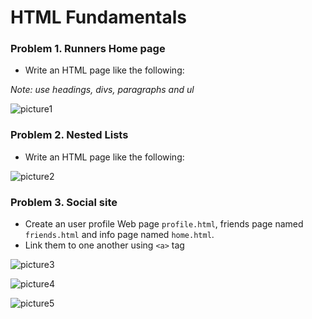 HTML Fundamentals
=================

### Problem 1. Runners Home page
*	Write an HTML page like the following:

_Note: use headings, divs, paragraphs and ul_

![picture1](https://cloud.githubusercontent.com/assets/3619393/7002604/e4dadf2a-dc55-11e4-9743-76f4cf0c3f5b.png)


### Problem 2. Nested Lists
*	Write an HTML page like the following:

![picture2](https://cloud.githubusercontent.com/assets/3619393/7002607/ee1e65c0-dc55-11e4-966e-2eb85ea38c0d.png)

### Problem 3. Social site
*	Create an user profile Web page `profile.html`, friends page named `friends.html` and info page named `home.html`.
*	Link them to one another using `<a>` tag

![picture3](https://cloud.githubusercontent.com/assets/3619393/7002582/b53708fc-dc55-11e4-88f9-831a63a7a6c0.png)

![picture4](https://cloud.githubusercontent.com/assets/3619393/7002592/c14ee27c-dc55-11e4-85c5-42fefe9f9751.png)

![picture5](https://cloud.githubusercontent.com/assets/3619393/7002594/c9f92266-dc55-11e4-8396-f5ac08234561.png)
